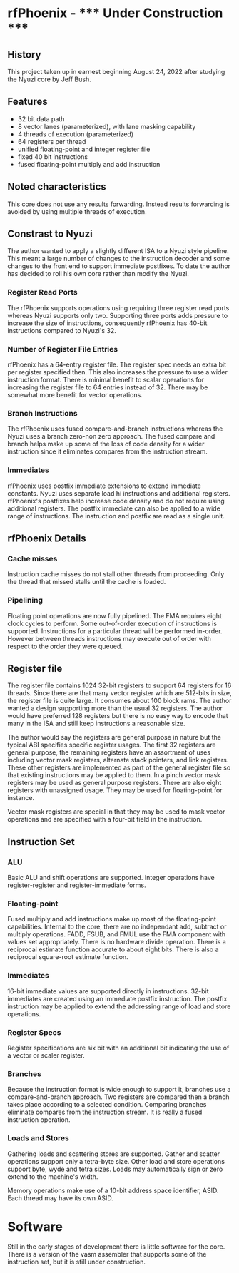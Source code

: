 # rfPhoenix - *** Under Construction ***

## History
This project taken up in earnest beginning August 24, 2022 after studying the Nyuzi core by Jeff Bush.

## Features
- 32 bit data path
- 8 vector lanes (parameterized), with lane masking capability
- 4 threads of execution (parameterized)
- 64 registers per thread
- unified floating-point and integer register file
- fixed 40 bit instructions
- fused floating-point multiply and add instruction

## Noted characteristics
This core does not use any results forwarding. Instead results forwarding is avoided by using multiple threads of execution.

## Constrast to Nyuzi
The author wanted to apply a slightly different ISA to a Nyuzi style pipeline. This meant a large number of changes to the instruction decoder and some changes to the front end to support immediate postfixes. To date the author has decided to roll his own core rather than modify the Nyuzi.
### Register Read Ports
The rfPhoenix supports operations using requiring three register read ports whereas Nyuzi supports only two. Supporting three ports adds pressure to increase the size of instructions, consequently rfPhoenix has 40-bit instructions compared to Nyuzi's 32.
### Number of Register File Entries
rfPhoenix has a 64-entry register file. The register spec needs an extra bit per register specified then. This also increases the pressure to use a wider instruction format. There is minimal benefit to scalar operations for increasing the register file to 64 entries instead of 32. There may be somewhat more benefit for vector operations.
### Branch Instructions
The rfPhoenix uses fused compare-and-branch instructions whereas the Nyuzi uses a branch zero-non zero approach. The fused compare and branch helps make up some of the loss of code density for a wider instruction since it eliminates compares from the instruction stream.
### Immediates
rfPhoenix uses postfix immediate extensions to extend immediate constants. Nyuzi uses separate load hi instructions and additional registers. rfPhoenix's postfixes help increase code density and do not require using additional registers. The postfix immediate can also be applied to a wide range of instructions. The instruction and postfix are read as a single unit. 

## rfPhoenix Details

### Cache misses
Instruction cache misses do not stall other threads from proceeding. Only the thread that missed stalls until the cache is loaded.

### Pipelining
Floating point operations are now fully pipelined. The FMA requires eight clock cycles to perform.
Some out-of-order execution of instructions is supported. Instructions for a particular thread will be performed in-order. However between threads instructions may execute out of order with respect to the order they were queued.

## Register file
The register file contains 1024 32-bit registers to support 64 registers for 16 threads. Since there are that many vector register which are 512-bits in size,
the register file is quite large. It consumes about 100 block rams. The author wanted a design supporting more than the usual 32 registers. The author would
have preferred 128 registers but there is no easy way to encode that many in the ISA and still keep instructions a reasonable size.

The author would say the registers are general purpose in nature but the typical ABI specifies specific register usages. The first 32 registers are general purpose,
the remaining registers have an assortment of uses including vector mask registers, alternate stack pointers, and link registers.
These other registers are implemented as part of the general register file so that existing instructions may be applied to them.
In a pinch vector mask registers may be used as general purpose registers. There are also eight registers with unassigned usage. They may be used for floating-point for instance.

Vector mask registers are special in that they may be used to mask vector operations and are specified with a four-bit field in the instruction. 

## Instruction Set

### ALU
Basic ALU and shift operations are supported. Integer operations have register-register and register-immediate forms. 

### Floating-point
Fused multiply and add instructions make up most of the floating-point capabilities. Internal to the core, there are no independant add, subtract or multiply operations. FADD, FSUB, and FMUL use the FMA component with values set appropriately.
There is no hardware divide operation. There is a reciprocal estimate function accurate to about eight bits. There is also a reciprocal square-root estimate function.

### Immediates
16-bit immediate values are supported directly in instructions. 32-bit immediates are created using an immediate postfix instruction. The postfix instruction may be applied to extend the addressing range of load and store operations.

### Register Specs
Register specifications are six bit with an additional bit indicating the use of a vector or scaler register.

### Branches
Because the instruction format is wide enough to support it, branches use a compare-and-branch approach. Two registers are compared then a branch takes place according to a selected condition. Comparing branches eliminate compares from the instruction stream. It is really a fused instruction operation.

### Loads and Stores
Gathering loads and scattering stores are supported. Gather and scatter operations support only a tetra-byte size. Other load and store operations support byte, wyde and tetra sizes. Loads may automatically sign or zero extend to the machine's width.

Memory operations make use of a 10-bit address space identifier, ASID. Each thread may have its own ASID. 

# Software
Still in the early stages of development there is little software for the core. There is a version of the vasm assembler that supports some of the instruction set, but it is still under construction.

